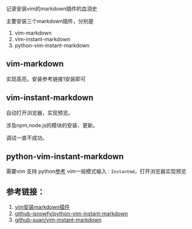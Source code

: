 记录安装vim的markdown插件的血泪史

主要安装三个markdown插件，分别是
1. vim-markdown
2. vim-instant-markdown
3. python-vim-instant-markdown

## vim-markdown

实现高亮，安装参考链接1安装即可

## vim-instant-markdown

自动打开浏览器，实现预览。

涉及npm,node.js的模块的安装、更新。

调试一直不成功。

## python-vim-instant-markdown

需要vim 支持 python[参考](https://www.cnblogs.com/DillGao/p/6268165.html)
vim一般模式输入`：Instantmd`，打开浏览器实现预览

## 参考链接：
1. [vim安装markdown插件](https://www.jianshu.com/p/24aefcd4ca93)
2. [github-isnowfy/python-vim-instant-markdown](https://github.com/isnowfy/python-vim-instant-markdown)
3. [github-suan/vim-instant-markdown](https://github.com/suan/vim-instant-markdown)

